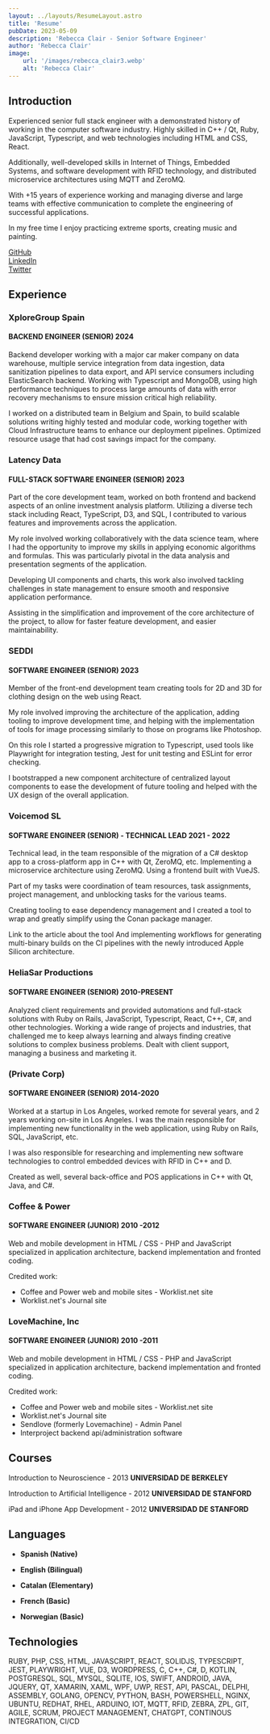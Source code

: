 ```yaml
---
layout: ../layouts/ResumeLayout.astro
title: 'Resume'
pubDate: 2023-05-09
description: 'Rebecca Clair - Senior Software Engineer'
author: 'Rebecca Clair'
image:
    url: '/images/rebecca_clair3.webp'
    alt: 'Rebecca Clair'
---
```



## Introduction

Experienced senior full stack engineer with a demonstrated history of working in the computer software industry. Highly skilled in C++ / Qt, Ruby, JavaScript, Typescript, and web technologies including HTML and CSS, React.

Additionally, well-developed skills in Internet of Things, Embedded Systems, and software development with RFID technology, and distributed microservice architectures using MQTT and ZeroMQ.

With +15 years of experience working and managing diverse and large teams with effective communication to complete the engineering of successful applications.

In my free time I enjoy practicing extreme sports, creating music and painting.

[GitHub](https://github.com/becksClair)  
[LinkedIn](https://linkedin.com/in/rebecca-clair)  
[Twitter](https://twitter.com/becksClair)  

## Experience

### XploreGroup Spain

#### BACKEND ENGINEER (SENIOR) 2024

Backend developer working with a major car maker company on data warehouse, multiple service integration from data ingestion, data sanitization pipelines to data export, and API service consumers including ElasticSearch backend. Working with Typescript and MongoDB, using high performance techniques to process large amounts of data with error recovery mechanisms to ensure mission critical high reliability.

I worked on a distributed team in Belgium and Spain, to build scalable solutions writing highly tested and modular code, working together with Cloud Infrastructure teams to enhance our deployment pipelines. Optimized resource usage that had cost savings impact for the company.

### Latency Data

#### FULL-STACK SOFTWARE ENGINEER (SENIOR) 2023

Part of the core development team, worked on both frontend and backend aspects of an online investment analysis platform. Utilizing a diverse tech stack including React, TypeScript, D3, and SQL, I contributed to various features and improvements across the application.

My role involved working collaboratively with the data science team, where I had the opportunity to improve my skills in applying economic algorithms and formulas. This was particularly pivotal in the data analysis and presentation segments of the application.

Developing UI components and charts,  this work also involved tackling challenges in state management to ensure smooth and responsive application performance.

Assisting in the simplification and improvement of the core architecture of the project, to allow for faster feature development, and easier maintainability.

### SEDDI

#### SOFTWARE ENGINEER (SENIOR) 2023

Member of the front-end development team creating tools for 2D and 3D for clothing design on the web using React.

My role involved improving the architecture of the application, adding tooling to improve development time, and helping with the implementation of tools for image processing similarly to those on programs like Photoshop.

On this role I started a progressive migration to Typescript, used tools like Playwright for integration testing, Jest for unit testing and ESLint for error checking.

I  bootstrapped  a  new  component  architecture  of  centralized  layout  components  to  ease  the  development of future tooling and helped with the UX design of the overall application.

### Voicemod SL

#### SOFTWARE ENGINEER (SENIOR) - TECHNICAL LEAD 2021 - 2022

Technical lead, in the team responsible of the migration of a C# desktop app to a cross-platform app in C++ with Qt, ZeroMQ, etc. Implementing a microservice architecture using ZeroMQ. Using a frontend built with VueJS.

Part of my tasks were coordination of team resources, task assignments, project management, and unblocking tasks for the various teams.

Creating tooling to ease dependency management and I created a tool to wrap and greatly simplify using the Conan package manager.

Link to the article about the tool And implementing workflows for generating multi-binary builds on the Cl pipelines with the newly introduced Apple Silicon architecture.

### HeliaSar Productions

#### SOFTWARE ENGINEER (SENIOR) 2010-PRESENT

Analyzed client requirements and provided automations and full-stack solutions with Ruby on Rails, JavaScript, Typescript, React, C++, C#, and other technologies. Working a wide range of projects and industries, that challenged me to keep always learning and always finding creative solutions to complex business problems. Dealt with client support, managing a business and marketing it.

### (Private Corp)

#### SOFTWARE ENGINEER (SENIOR) 2014-2020

Worked at a startup in Los Angeles, worked remote for several years, and 2 years working on-site in Los Angeles. I was the main responsible for implementing new functionality in the web application, using Ruby on Rails, SQL, JavaScript, etc.

I  was  also  responsible  for  researching  and  implementing  new  software  technologies  to  control  embedded devices with RFID in C++ and D.

Created as well, several back-office and POS applications in C++ with Qt, Java, and C#.

### Coffee & Power

#### SOFTWARE ENGINEER (JUNIOR) 2010 -2012

Web and mobile development in HTML / CSS - PHP and JavaScript specialized in application architecture, backend implementation and fronted coding.

Credited work:

- Coffee and Power web and mobile sites - Worklist.net site
- Worklist.net's Journal site

### LoveMachine, Inc

#### SOFTWARE ENGINEER (JUNIOR) 2010 -2011

Web and mobile development in HTML / CSS - PHP and JavaScript specialized in application architecture, backend implementation and fronted coding.

Credited work:

- Coffee and Power web and mobile sites - Worklist.net site
- Worklist.net's Journal site
- Sendlove (formerly Lovemachine) - Admin Panel
- Interproject backend api/administration software

## Courses

Introduction to Neuroscience - 2013
**UNIVERSIDAD DE BERKELEY**

Introduction to Artificial Intelligence - 2012
**UNIVERSIDAD DE STANFORD**

iPad and iPhone App Development - 2012
**UNIVERSIDAD DE STANFORD**

## Languages

- **Spanish (Native)**

- **English (Bilingual)**

- **Catalan (Elementary)**

- **French (Basic)**

- **Norwegian (Basic)**

## Technologies

RUBY, PHP, CSS, HTML, JAVASCRIPT, REACT, SOLIDJS, TYPESCRIPT, JEST, PLAYWRIGHT, VUE, D3, WORDPRESS, C, C++, C#, D, KOTLIN, POSTGRESQL, SQL, MYSQL, SQLITE, IOS, SWIFT, ANDROID, JAVA, JQUERY, QT, XAMARIN, XAML, WPF, UWP, REST, API, PASCAL, DELPHI, ASSEMBLY, GOLANG, OPENCV, PYTHON, BASH, POWERSHELL, NGINX, UBUNTU, REDHAT, RHEL, ARDUINO, IOT, MQTT, RFID, ZEBRA, ZPL, GIT, AGILE, SCRUM, PROJECT MANAGEMENT, CHATGPT, CONTINOUS INTEGRATION, CI/CD
